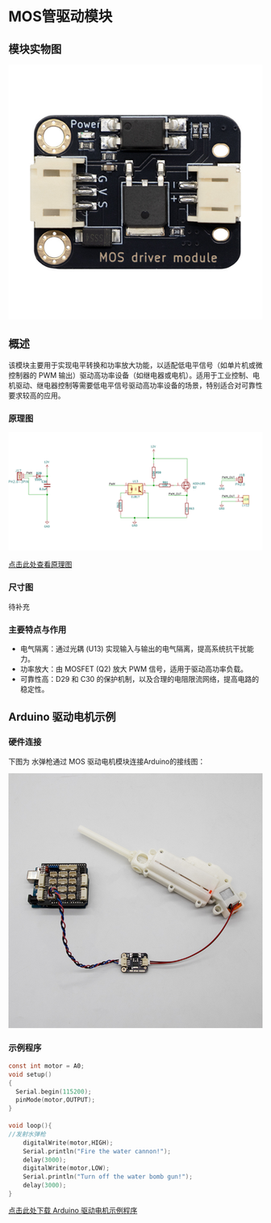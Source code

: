 # MOS管驱动模块

## 模块实物图

![module_photo](picture/MOS_driver_module.jpg)

## 概述

该模块主要用于实现电平转换和功率放大功能，以适配低电平信号（如单片机或微控制器的 PWM 输出）驱动高功率设备（如继电器或电机）。适用于工业控制、电机驱动、继电器控制等需要低电平信号驱动高功率设备的场景，特别适合对可靠性要求较高的应用。

### 原理图

![schematic_diagram](picture/schematic_diagram.jpg)

[点击此处查看原理图](zh-cn/ph2.0_sensors/actuators/mos_driver_module/mos_driver_module.pdf ':ignore')

### 尺寸图

待补充

### 主要特点与作用

- 电气隔离：通过光耦 (U13) 实现输入与输出的电气隔离，提高系统抗干扰能力。
- 功率放大：由 MOSFET (Q2) 放大 PWM 信号，适用于驱动高功率负载。
- 可靠性高：D29 和 C30 的保护机制，以及合理的电阻限流网络，提高电路的稳定性。

## Arduino 驱动电机示例

### 硬件连接

下图为 水弹枪通过 MOS 驱动电机模块连接Arduino的接线图：

![hardware_connection](picture/wiring_diagram.jpg)

### 示例程序

```c
const int motor = A0;
void setup()
{
  Serial.begin(115200);
  pinMode(motor,OUTPUT);
}

void loop(){
//发射水弹枪
    digitalWrite(motor,HIGH);
    Serial.println("Fire the water cannon!");
    delay(3000);
    digitalWrite(motor,LOW);
    Serial.println("Turn off the water bomb gun!");
    delay(3000);
}
```

[点击此处下载 Arduino 驱动电机示例程序](zh-cn/ph2.0_sensors/actuators/mos_driver_module/motor_driver.zip ':ignore')
